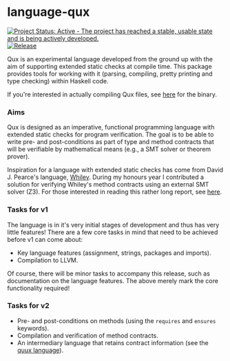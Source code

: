 # language-qux

[![Project Status: Active - The project has reached a stable, usable state and is being actively developed.](http://www.repostatus.org/badges/1.0.0/active.svg)](http://www.repostatus.org/#active)
[![Release](https://img.shields.io/github/release/qux-lang/language-qux.svg)](https://github.com/qux-lang/language-qux/releases)

Qux is an experimental language developed from the ground up with the aim of supporting extended
    static checks at compile time.
This package provides tools for working with it (parsing, compiling, pretty printing and type
    checking) within Haskell code.

If you're interested in actually compiling Qux files, see [here](https://github.com/qux-lang/qux)
    for the binary.

### Aims

Qux is designed as an imperative, functional programming language with extended static checks for
    program verification.
The goal is to be able to write pre- and post-conditions as part of type and method contracts that
    will be verifiable by mathematical means (e.g., a SMT solver or theorem prover).

Inspiration for a language with extended static checks has come from David J. Pearce's language,
    [Whiley](https://github.com/whiley "Whiley").
During my honours year I contributed a solution for verifying Whiley's method contracts using an
    external SMT solver (Z3).
For those interested in reading this rather long report, see
    [here](http://homepages.ecs.vuw.ac.nz/~djp/files/HenryWyldeENGR489.pdf).

### Tasks for v1

The language is in it's very initial stages of development and thus has very little features!
There are a few core tasks in mind that need to be achieved before v1 can come about:

* Key language features (assignment, strings, packages and imports).
* Compilation to LLVM.

Of course, there will be minor tasks to accompany this release, such as documentation on the language features.
The above merely mark the core functionality required!

### Tasks for v2

* Pre- and post-conditions on methods (using the `requires` and `ensures` keywords).
* Compilation and verification of method contracts.
* An intermediary language that retains contract information (see the
    [quux language](https://github.com/qux-lang/language-quux "quux")).

